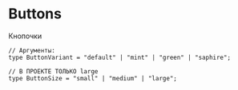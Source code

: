 # Buttons

Кнопочки
```
// Аргументы:
type ButtonVariant = "default" | "mint" | "green" | "saphire";

// В ПРОЕКТЕ ТОЛЬКО large
type ButtonSize = "small" | "medium" | "large";
```